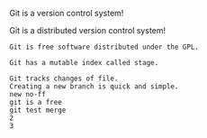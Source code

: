 Git is a version control system!

Git is a distributed version control system!

```
Git is free software distributed under the GPL.
```

```
Git has a mutable index called stage.
```

```
Git tracks changes of file.
Creating a new branch is quick and simple.
new no-ff
git is a free
git test merge
2
3
```

